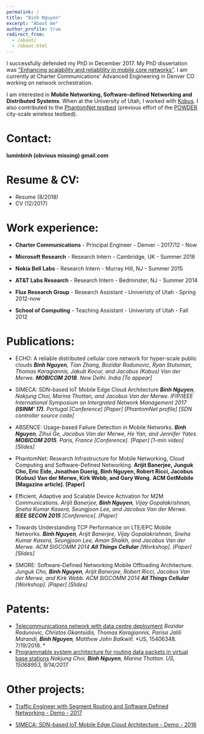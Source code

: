 ```yaml
---
permalink: /
title: "Binh Nguyen"
excerpt: "About me"
author_profile: true
redirect_from: 
  - /about/
  - /about.html
---
```


I successfully defended my PhD in December 2017. My PhD dissertation was ["Enhancing scalability and reliablility in mobile core networks"](https://www.flux.utah.edu/paper/271). 
I am currently at Charter Communications' Advanced Engineering in Denver CO working on network orchestration. 

I am interested in **Mobile Networking, Software-defined Networking and Distributed Systems**. 
When at the University of Utah, I worked with [Kobus](http://www.cs.utah.edu/~kobus). 
I also contributed to the [PhantomNet testbed](http://www.phantomnet.org/) (previous effort of the [POWDER](https://powderwireless.net/) city-scale wireless testbed).

Contact:
======

**luminbinh (obvious missing) gmail.com**

Resume & CV:
======
* Resume (8/2018)
* CV (12/2017)

Work experience:
===========

* **Charter Communications** - Principal Engineer - Denver - 2017/12 - Now

* **Microsoft Research** - Research Intern - Cambridge, UK - Summer 2016

* **Nokia Bell Labs** - Research Intern - Murray Hill, NJ - Summer 2015

* **AT&T Labs Research** - Research Intern - Bedminster, NJ - Summer 2014

* **Flux Research Group** - Research Assistant - Univeristy of Utah - Spring 2012-now

* **School of Computing** - Teaching Assistant - Univeristy of Utah - Fall 2012

Publications:
===========
* ECHO: A reliable distributed cellular core network for hyper-scale public clouds
***Binh Nguyen**, Tian Zhang, Bozidar Radunovic, Ryan Stutsman, Thomas Karagiannis, Jakub Kocur, and Jacobus (Kobus) Van der Merwe.*
***MOBICOM 2018**. New Delhi. India [To appear]*

* SIMECA: SDN-based IoT Mobile Edge Cloud Architecture
***Binh Nguyen**, Nakjung Choi, Marina Thottan, and Jacobus Van der Merwe.*
*IFIP/IEEE International Symposium on Intergrated Network Management 2017 **(ISINM' 17)**. Portugal [Conference] [Paper] [PhantomNet profile] [SDN controller source code]*

* ABSENCE: Usage-based Failure Detection in Mobile Networks.
***Binh Nguyen**, Zihui Ge, Jacobus Van der Merwe, He Yan, and Jennifer Yates.*
***MOBICOM 2015**. Paris, France [Conference]. [Paper] [1-min video] [Slides]*

* PhantomNet: Research Infrastructure for Mobile Networking, Cloud Computing and Software-Defined Networking.
**Arijit Banerjee, Junguk Cho, Eric Eide, Jonathon Duerig, **Binh Nguyen**, Robert Ricci, Jacobus (Kobus) Van der Merwe, Kirk Webb, and Gary Wong.**
****ACM GetMobile** [Magazine article]. [Paper]**

* Efficient, Adaptive and Scalable Device Activation for M2M Communications.
*Arijit Banerjee, **Binh Nguyen**, Vijay Gopalakrishnan, Sneha Kumar Kasera, Seungjoon Lee, and Jacobus Van der Merwe.*
***IEEE SECON 2015** [Conference]. [Paper]*

* Towards Understanding TCP Performance on LTE/EPC Mobile Networks.
***Binh Nguyen**, Arijit Banerjee, Vijay Gopalakrishnan, Sneha Kumar Kasera, Seungjoon Lee, Aman Shaikh, and Jacobus Van der Merwe.*
*ACM SIGCOMM 2014 **All Things Cellular** [Workshop]. [Paper] [Slides]*

* SMORE: Software-Defined Networking Mobile Offloading Architecture.
*Junguk Cho, **Binh Nguyen**, Arijit Banerjee, Robert Ricci, Jacobus Van der Merwe, and Kirk Webb.*
*ACM SIGCOMM 2014 **All Things Cellular** [Workshop]. [Paper] [Slides]*

Patents:
======
* [Telecommunications network with data centre deployment](http://www.freepatentsonline.com/y2018/0205574.html)
*Bozidar Radunovic, Christos Gkantsidis, Thomas Karagiannis, Parisa Jalili Marandi, **Binh Nguyen**, Matthew John Balkwill.*
*US, 15406348. 7/19/2018. *
* [Programmable system architecture for routing data packets in virtual base stations](http://www.freepatentsonline.com/y2018/0205574.html)
*Nakjung Choi, **Binh Nguyen**, Marina Thottan.*
*US, 15068953, 9/14/2017.*

Other projects:
===========
* [Traffic Engineer with Segment Routing and Software Defined Networking - Demo - 2017](http://www.cs.utah.edu/~binh/archive/segment_routing/segment-routing-tutorial.html)

* [SIMECA: SDN-based IoT Mobile Edge Cloud Architecture - Demo - 2016](https://wiki.phantomnet.org/wiki/phantomnet/simeca-sdn-based-iot-mobile-edge-cloud-architecture/)
